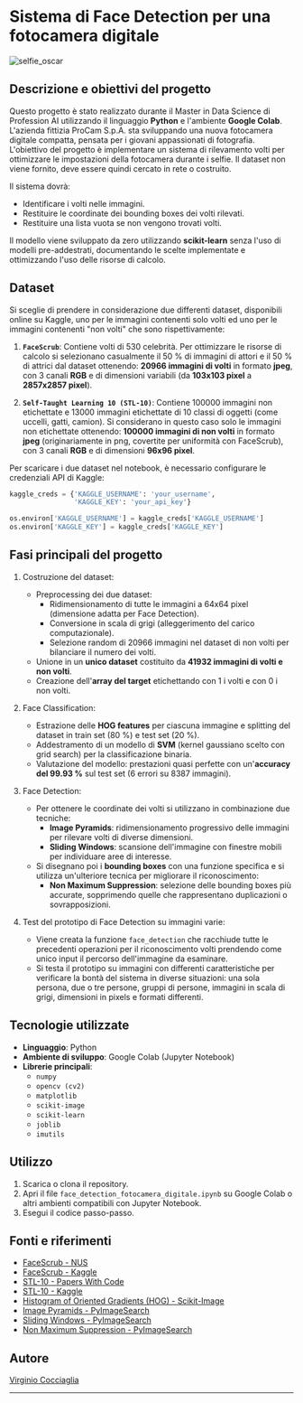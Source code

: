 # Sistema di Face Detection per una fotocamera digitale

![selfie_oscar](https://github.com/user-attachments/assets/ba9e5cb1-8073-4a31-90b9-065e277ea243)

## Descrizione e obiettivi del progetto
Questo progetto è stato realizzato durante il Master in Data Science di Profession AI utilizzando il linguaggio **Python** e l'ambiente **Google Colab**. L'azienda fittizia ProCam S.p.A. sta sviluppando una nuova fotocamera digitale compatta, pensata per i giovani appassionati di fotografia. L'obiettivo del progetto è implementare un sistema di rilevamento volti per ottimizzare le impostazioni della fotocamera durante i selfie. Il dataset non viene fornito, deve essere quindi cercato in rete o costruito.

Il sistema dovrà:
- Identificare i volti nelle immagini.
- Restituire le coordinate dei bounding boxes dei volti rilevati.
- Restituire una lista vuota se non vengono trovati volti.

Il modello viene sviluppato da zero utilizzando **scikit-learn** senza l'uso di modelli pre-addestrati, documentando le scelte implementate e ottimizzando l'uso delle risorse di calcolo.

## Dataset
Si sceglie di prendere in considerazione due differenti dataset, disponibili online su Kaggle, uno per le immagini contenenti solo volti ed uno per le immagini contenenti "non volti" che sono rispettivamente:

1. **`FaceScrub`**: Contiene volti di 530 celebrità. Per ottimizzare le risorse di calcolo si selezionano casualmente il 50 % di immagini di attori e il 50 % di attrici dal dataset ottenendo: **20966 immagini di volti** in formato **jpeg**, con 3 canali **RGB** e di dimensioni variabili (da **103x103 pixel** a **2857x2857 pixel**).
   
2. **`Self-Taught Learning 10 (STL-10)`**: Contiene 100000 immagini non etichettate e 13000 immagini etichettate di 10 classi di oggetti (come uccelli, gatti, camion). Si considerano in questo caso solo le immagini non etichettate ottenendo: **100000 immagini di non volti** in formato **jpeg** (originariamente in png, covertite per uniformità con FaceScrub), con 3 canali **RGB** e di dimensioni **96x96 pixel**.

Per scaricare i due dataset nel notebook, è necessario configurare le credenziali API di Kaggle:
```python
kaggle_creds = {'KAGGLE_USERNAME': 'your_username',
                'KAGGLE_KEY': 'your_api_key'}

os.environ['KAGGLE_USERNAME'] = kaggle_creds['KAGGLE_USERNAME']
os.environ['KAGGLE_KEY'] = kaggle_creds['KAGGLE_KEY']
```

## Fasi principali del progetto
1. Costruzione del dataset:
   -  Preprocessing dei due dataset:
      - Ridimensionamento di tutte le immagini a 64x64 pixel (dimensione adatta per Face Detection).
      - Conversione in scala di grigi (alleggerimento del carico computazionale).
      - Selezione random di 20966 immagini nel dataset di non volti per bilanciare il numero dei volti.
   - Unione in un **unico dataset** costituito da **41932 immagini di volti e non volti**.
   - Creazione dell'**array del target** etichettando con 1 i volti e con 0 i non volti.

2. Face Classification:
   - Estrazione delle **HOG features** per ciascuna immagine e splitting del dataset in train set (80 %) e test set (20 %).
   - Addestramento di un modello di **SVM** (kernel gaussiano scelto con grid search) per la classificazione binaria.
   - Valutazione del modello: prestazioni quasi perfette con un'**accuracy del 99.93 %** sul test set (6 errori su 8387 immagini).

3. Face Detection:
   - Per ottenere le coordinate dei volti si utilizzano in combinazione due tecniche:
      - **Image Pyramids**: ridimensionamento progressivo delle immagini per rilevare volti di diverse dimensioni.
      - **Sliding Windows**: scansione dell'immagine con finestre mobili per individuare aree di interesse.
   - Si disegnano poi i **bounding boxes** con una funzione specifica e si utilizza un'ulteriore tecnica per migliorare il riconoscimento:
      - **Non Maximum Suppression**: selezione delle bounding boxes più accurate, sopprimendo quelle che rappresentano duplicazioni o sovrapposizioni.

4. Test del prototipo di Face Detection su immagini varie:
   - Viene creata la funzione `face_detection` che racchiude tutte le precedenti operazioni per il riconoscimento volti prendendo come unico input il percorso dell'immagine da esaminare.
   - Si testa il prototipo su immagini con differenti caratteristiche per verificare la bontà del sistema in diverse situazioni: una sola persona, due o tre persone, gruppi di persone, immagini in scala di grigi, dimensioni in pixels e formati differenti.

## Tecnologie utilizzate
- **Linguaggio**: Python
- **Ambiente di sviluppo**: Google Colab (Jupyter Notebook)
- **Librerie principali**:
   - `numpy`
   - `opencv (cv2)`
   - `matplotlib`
   - `scikit-image`
   - `scikit-learn`
   - `joblib`
   - `imutils`

## Utilizzo  
1. Scarica o clona il repository.
2. Apri il file `face_detection_fotocamera_digitale.ipynb` su Google Colab o altri ambienti compatibili con Jupyter Notebook.
3. Esegui il codice passo-passo.

## Fonti e riferimenti
- [FaceScrub - NUS](https://vintage.winklerbros.net/facescrub.html)
- [FaceScrub - Kaggle](https://www.kaggle.com/datasets/rajnishe/facescrub-full/data)
- [STL-10 - Papers With Code](https://paperswithcode.com/dataset/stl-10)
- [STL-10 - Kaggle](https://www.kaggle.com/datasets/jessicali9530/stl10)
- [Histogram of Oriented Gradients (HOG) - Scikit-Image](https://scikit-image.org/docs/stable/auto_examples/features_detection/plot_hog.html)
- [Image Pyramids - PyImageSearch](https://pyimagesearch.com/2015/03/16/image-pyramids-with-python-and-opencv/)
- [Sliding Windows - PyImageSearch](https://pyimagesearch.com/2015/03/23/sliding-windows-for-object-detection-with-python-and-opencv/)
- [Non Maximum Suppression - PyImageSearch](https://pyimagesearch.com/2015/02/16/faster-non-maximum-suppression-python/)

## Autore
[Virginio Cocciaglia](https://github.com/VirginioC)

---
